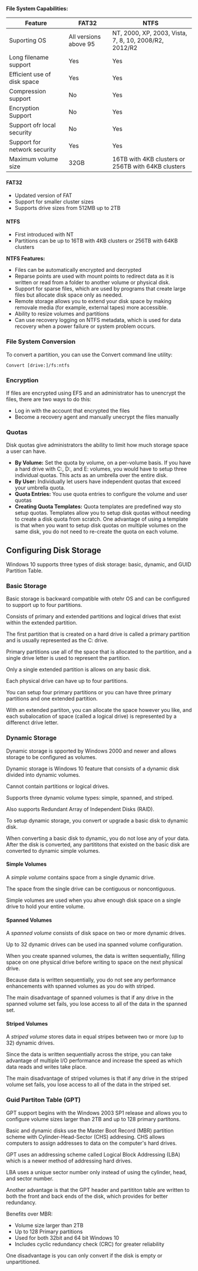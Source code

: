 __File System Capabilities:__

Feature | FAT32 | NTFS
--- | --- | ---
Suporting OS | All versions above 95 | NT, 2000, XP, 2003, Vista, 7, 8, 10, 2008/R2, 2012/R2
Long filename support | Yes | Yes
Efficient use of disk space | Yes | Yes
Compression support | No | Yes
Encryption Support | No | Yes
Support ofr local security | No | Yes
Support for network security | Yes | Yes
Maximum volume size | 32GB | 16TB with 4KB clusters or 256TB with 64KB clusters

#### FAT32

+ Updated version of FAT
+ Support for smaller cluster sizes
+ Supports drive sizes from 512MB up to 2TB

#### NTFS

+ First introduced with NT
+ Partitions can be up to 16TB with 4KB clusters or 256TB with 64KB clusters

__NTFS Features:__

+ Files can be automatically encrypted and decrypted
+ Reparse points are used with mount points to redirect data as it is written or
  read from a folder to another volume or physical disk.
+ Support for sparse files, which are used by programs that create large files
  but allocate disk space only as needed.
+ Remote storage allows you to extend your disk space by making removale media
  (for example, external tapes) more accessible.
+ Ability to resize volumes and partitions
+ Can use recovery logging on NTFS metadata, which is used for data recovery
  when a power failure or system problem occurs.

### File System Conversion

To convert a partition, you can use the Convert command line utility:

`Convert [drive:]/fs:ntfs`

### Encryption

If files are encrypted using EFS and an administrator has to unencrypt the
files, there are two ways to do this:

+ Log in with the account that encrypted the files
+ Become a recovery agent and manually unecrypt the files manually

### Quotas

Disk quotas give administrators the ability to limit how much storage space a
user can have.

+ __By Volume:__
Set the quota by volume, on a per-volume basis. If you have a hard drive with
C:, D:, and E: volumes, you would have to setup three individual quotas. This
acts as an umbrella over the entire disk.
+ __By User:__
Individually let users have independent quotas that exceed your umbrella quota.
+ __Quota Entries:__
You use quota entries to configure the volume and user quotas
+ __Creating Quota Templates:__
Quota templates are predefined way sto setup quotas. Templates allow you to
setup disk quotas without needing to create a disk quota from scratch. One
advantage of using a template is that when you want to setup disk quotas on
multiple volumes on the same disk, you do not need to re-create the quota on
each volume.

## Configuring Disk Storage

Windows 10 supports three types of disk storage: basic, dynamic, and GUID
Partition Table.

### Basic Storage

Basic storage is backward compatible with otehr OS and can be configured to
support up to four partitions.

Consists of primary and extended partitions and logical drives that exist within
the extended partition.

The first partition that is created on a hard drive is called a primary
partition and is usually represented as the C: drive.

Primary partitions use all of the space that is allocated to the partition, and
a single drive letter is used to represent the partition.

Only a single extended partition is allows on any basic disk.

Each physical drive can have up to four partitions.

You can setup four primary partitions or you can have three primary partitions
and one extended partition.

With an extended partiton, you can allocate the space however you like, and each
subalocation of space (called a logical drive) is represented by a differenct
drive letter.

### Dynamic Storage

Dynamic storage is spported by Windows 2000 and newer and allows storage to be
configured as volumes.

Dynamic storage is Windows 10 feature that consists of a dynamic disk divided
into dynamic volumes.

Cannot contain partitions or logical drives.

Supports three dynamic volume types: simple, spanned, and striped.

Also supports Redundant Array of Independent Disks (RAID).

To setup dynamic storage, you convert or upgrade a basic disk to dynamic disk.

When converting a basic disk to dynamic, you do not lose any of your data. After
the disk is converted, any partititons that existed on the basic disk are
converted to dynamic simple volumes.

#### Simple Volumes

A _simple volume_ contains space from a single dynamic drive.

The space from the single drive can be contiguous or noncontiguous.

Simple volumes are used when you ahve enough disk space on a single drive to
hold your entire volume.

#### Spanned Volumes

A _spanned volume_ consists of disk space on two or more dynamic drives.

Up to 32 dynamic drives can be used ina spanned volume configuration.

When you create spanned volumes, the data is written sequentially, filling space
on one physical drive before writing to space on the next physical drive.

Because data is written sequentially, you do not see any performance
enhancements with spanned volumes as you do with striped.

The main disadvantage of spanned volumes is that if any drive in the spanned
volume set fails, you lose access to all of the data in the spanned set.

#### Striped Volumes

A _striped volume_ stores data in equal stripes between two or more (up to 32)
dynamic drives.

Since the data is written sequentially across the stripe, you can take advantage
of multiple I/O performance and increase the speed as which data reads and
writes take place.

The main disadvantage of striped volumes is that if any drive in the striped
volume set fails, you lose access to all of the data in the striped set.

### Guid Partiton Table (GPT)

GPT support begins with the Windows 2003 SP1 release and allows you to configure
volume sizes larger than 2TB and up to 128 primary partitons.

Basic and dynamic disks use the Master Boot Record (MBR) partition scheme with
Cylinder-Head-Sector (CHS) addresing. CHS allows computers to assign addresses
to data on the computer's hard drives.

GPT uses an addressing scheme called Logical Block Addressing (LBA) which is a
newer method of addressing hard drives.

LBA uses a unique sector number only instead of using the cylinder, head, and
sector number.

Another advantage is that the GPT header and partititon table are written to
both the front and back ends of the disk, which provides for better redundancy.

Benefits over MBR:

+ Volume size larger than 2TB
+ Up to 128 Primary partitions
+ Used for both 32bit and 64 bit Windows 10
+ Includes cyclic redundancy check (CRC) for greater reliability

One disadvantage is you can only convert if the disk is empty or unpartitioned.

